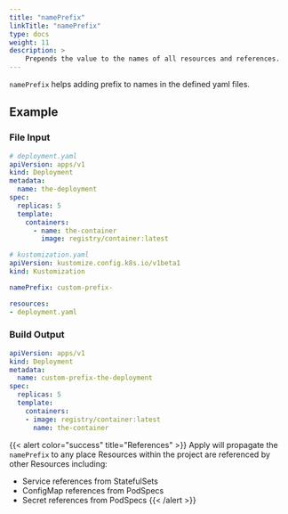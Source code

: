 ```yaml
---
title: "namePrefix"
linkTitle: "namePrefix"
type: docs
weight: 11
description: >
    Prepends the value to the names of all resources and references.
---
```


`namePrefix` helps adding prefix to names in the defined yaml files.

## Example

### File Input

```yaml
# deployment.yaml
apiVersion: apps/v1
kind: Deployment
metadata:
  name: the-deployment
spec:
  replicas: 5
  template:
    containers:
      - name: the-container
        image: registry/container:latest
```

```yaml
# kustomization.yaml
apiVersion: kustomize.config.k8s.io/v1beta1
kind: Kustomization

namePrefix: custom-prefix-

resources:
- deployment.yaml

```

### Build Output

```yaml
apiVersion: apps/v1
kind: Deployment
metadata:
  name: custom-prefix-the-deployment
spec:
  replicas: 5
  template:
    containers:
    - image: registry/container:latest
      name: the-container
```

{{< alert color="success" title="References" >}}
Apply will propagate the `namePrefix` to any place Resources within the project are referenced by other Resources
including:

- Service references from StatefulSets
- ConfigMap references from PodSpecs
- Secret references from PodSpecs
{{< /alert >}}
